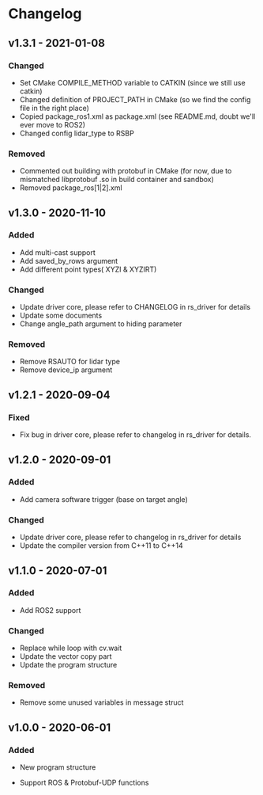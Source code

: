 # Changelog

## v1.3.1 - 2021-01-08

### Changed
- Set CMake COMPILE_METHOD variable to CATKIN (since we still use catkin)
- Changed definition of PROJECT_PATH in CMake (so we find the config file in the right place)
- Copied package_ros1.xml as package.xml (see README.md, doubt we'll ever move to ROS2)
- Changed config lidar_type to RSBP

### Removed
- Commented out building with protobuf in CMake (for now, due to mismatched libprotobuf .so in build container and sandbox)
- Removed package_ros[1|2].xml

## v1.3.0 - 2020-11-10

### Added

- Add multi-cast support
- Add saved_by_rows argument
- Add different point types( XYZI & XYZIRT)

### Changed

- Update driver core, please refer to CHANGELOG in rs_driver for details
- Update some documents
- Change angle_path argument to hiding parameter

### Removed

- Remove RSAUTO for lidar type
- Remove device_ip argument



## v1.2.1 - 2020-09-04

### Fixed

- Fix bug in driver core, please refer to changelog in rs_driver for details.


## v1.2.0 - 2020-09-01

### Added
- Add camera software trigger (base on target angle)

### Changed
- Update driver core, please refer to changelog in rs_driver for details
- Update the compiler version from C++11 to C++14


## v1.1.0 - 2020-07-01

### Added

- Add ROS2 support

### Changed
- Replace while loop with cv.wait
- Update the vector copy part 
- Update the program structure

### Removed
- Remove some unused variables in message struct

## v1.0.0 - 2020-06-01

### Added

- New program structure

- Support ROS & Protobuf-UDP functions

  
